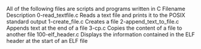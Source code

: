 All of the following files are scripts and programs written in C
Filename	Description
0-read_textfile.c	Reads a text file and prints it to the POSIX standard output
1-create_file.c	Creates a file
2-append_text_to_file.c	Appends text at the end of a file
3-cp.c	Copies the content of a file to another file
100-elf_header.c	Displays the information contained in the ELF header at the start of an ELF file
